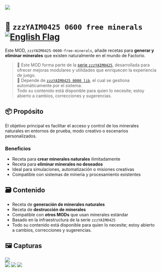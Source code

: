 ![](https://raw.githubusercontent.com/yaim0425/zzzYAIM0425-0600-free-minerals/main/thumbnail.png)

# 🧱 `zzzYAIM0425 0600 free minerals` [![English Flag](https://flagcdn.com/20x15/gb.png)](https://github.com/yaim0425/zzzYAIM0425-0600-free-minerals/blob/main/README.md)

Este MOD, `zzzYAIM0425-0600-free-minerals`, añade recetas para **generar y eliminar minerales** que existen naturalmente en el mundo de Factorio.

> 🧩 Este MOD forma parte de la [serie `zzzYAIM0425`](https://github.com/yaim0425), desarrollada para ofrecer mejoras modulares y utilidades que enriquecen la experiencia de juego.  
> 🔧 Depende de [`zzzYAIM0425 0000 lib`](https://github.com/yaim0425/zzzYAIM0425-0000-lib), el cual se gestiona automáticamente por el sistema.  
> Todo su contenido está disponible para quien lo necesite; estoy abierto a cambios, correcciones y sugerencias.

## 📦 Propósito

El objetivo principal es facilitar el acceso y control de los minerales naturales en entornos de prueba, modo creativo o escenarios personalizados.

### Beneficios

- Receta para **crear minerales naturales** ilimitadamente  
- Receta para **eliminar minerales no deseados**  
- Ideal para simulaciones, automatización o misiones creativas  
- Compatible con sistemas de minería y procesamiento existentes  

## 🗃️ Contenido

- Receta de **generación de minerales naturales**  
- Receta de **destrucción de minerales**  
- Compatible con **otros MODs** que usan minerales estándar  
- Basado en la infraestructura de la serie `zzzYAIM0425`  
- Todo su contenido está disponible para quien lo necesite; estoy abierto a cambios, correcciones y sugerencias.

## 🖼️ Capturas

![](https://raw.githubusercontent.com/yaim0425/zzzYAIM0425-0600-free-minerals/main/Doc/base/(1).png)  
![](https://raw.githubusercontent.com/yaim0425/zzzYAIM0425-0600-free-minerals/main/Doc/base/(2).png)
![](https://raw.githubusercontent.com/yaim0425/zzzYAIM0425-0600-free-minerals/main/Doc/base/(3).png)
![](https://raw.githubusercontent.com/yaim0425/zzzYAIM0425-0600-free-minerals/main/Doc/base/(4).png)
